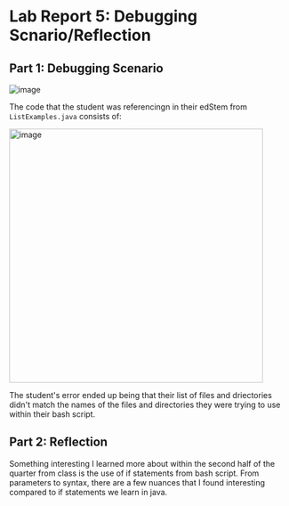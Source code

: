 # Lab Report 5: Debugging Scnario/Reflection

## Part 1: Debugging Scenario
![image](https://github.com/d0min0es/cse15l-lab-reports/assets/130091836/0b0640af-209e-4055-b44f-e2c72c6650fb)

The code that the student was referencingn in their edStem from `ListExamples.java` consists of:

<img width="456" alt="image" src="https://github.com/d0min0es/cse15l-lab-reports/assets/130091836/bb625856-d142-44db-bb30-54a7799bc402">



The student's error ended up being that their list of files and driectories didn't match the names of the files and directories they were trying to use within their bash script.

## Part 2: Reflection

Something interesting I learned more about within the second half of the quarter from class is the use of if statements from bash script. From parameters to syntax, there are a few nuances that I found interesting compared to if statements we learn in java.
